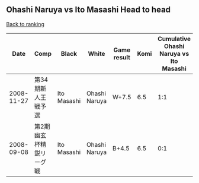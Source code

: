 ## Ohashi Naruya vs Ito Masashi Head to head

[Back to ranking](../../index.md)




| **Date** | **Comp** | **Black** | **White** | **Game result** | **Komi** | **Cumulative Ohashi Naruya vs Ito Masashi** | **Ohashi Naruya streak** | **Ito Masashi streak** | 
| --- | --- | --- | --- | --- | --- | --- | --- | --- |
| 2008-11-27 | 第34期新人王戦予選 | Ito Masashi | Ohashi Naruya | W+7.5 | 6.5 | 1:1 | 1 | 0 | 
| 2008-09-08 | 第2期幽玄杯精鋭リーグ戦 | Ito Masashi | Ohashi Naruya | B+4.5 | 6.5 | 0:1 | 0 | 1 |




